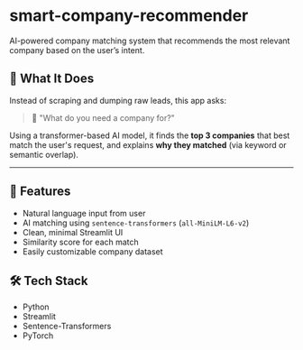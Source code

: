 # smart-company-recommender
 AI-powered company  matching system that recommends the most relevant company based on the user’s intent.
 
## 🚀 What It Does

Instead of scraping and dumping raw leads, this app asks:

> 📝 "What do you need a company for?"

Using a transformer-based AI model, it finds the **top 3 companies** that best match the user's request, and explains **why they matched** (via keyword or semantic overlap).

---

## 🧠 Features

- Natural language input from user
- AI matching using `sentence-transformers` (`all-MiniLM-L6-v2`)
- Clean, minimal Streamlit UI
- Similarity score for each match
- Easily customizable company dataset


## 🛠️ Tech Stack

- Python
- Streamlit
- Sentence-Transformers
- PyTorch


